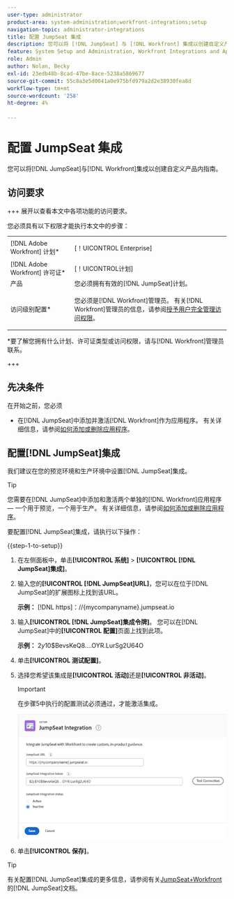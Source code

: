```yaml
---
user-type: administrator
product-area: system-administration;workfront-integrations;setup
navigation-topic: administrator-integrations
title: 配置 JumpSeat 集成
description: 您可以将 [!DNL JumpSeat] 与 [!DNL Workfront] 集成以创建自定义产品内指南。
feature: System Setup and Administration, Workfront Integrations and Apps
role: Admin
author: Nolan, Becky
exl-id: 23edb48b-8cad-47be-8ace-5238a5869677
source-git-commit: 55c8a3e5d0041a0e975bfd979a2d2e38930fea8d
workflow-type: tm+mt
source-wordcount: '258'
ht-degree: 4%

---
```


# 配置 JumpSeat 集成

您可以将[!DNL JumpSeat]与[!DNL Workfront]集成以创建自定义产品内指南。

## 访问要求

+++ 展开以查看本文中各项功能的访问要求。

您必须具有以下权限才能执行本文中的步骤：

<table style="table-layout:auto"> 
 <col> 
 <col> 
 <tbody> 
  <tr> 
   <td role="rowheader">[!DNL Adobe Workfront] 计划*</td> 
   <td> <p>[！UICONTROL Enterprise] </p> </td> 
  </tr> 
  <tr> 
   <td role="rowheader">[!DNL Adobe Workfront] 许可证*</td> 
   <td>[！UICONTROL计划]</td> 
  </tr> 
  <tr> 
   <td role="rowheader">产品</td> 
   <td>您必须拥有有效的[!DNL JumpSeat]计划。</td> 
  </tr> 
  <tr> 
   <td role="rowheader">访问级别配置*</td> 
   <td> <p> 您必须是[!DNL Workfront]管理员。 有关[!DNL Workfront]管理员的信息，请参阅<a href="../../administration-and-setup/add-users/configure-and-grant-access/grant-a-user-full-administrative-access.md" class="MCXref xref">授予用户完全管理访问权限</a>。</p> </td> 
  </tr> 
 </tbody> 
</table>

&#42;要了解您拥有什么计划、许可证类型或访问权限，请与[!DNL Workfront]管理员联系。

+++

## 先决条件

在开始之前，您必须

* 在[!DNL JumpSeat]中添加并激活[!DNL Workfront]作为应用程序。 有关详细信息，请参阅[如何添加或删除应用程序](https://support.jumpseat.io/article/how-to-add-an-application/)。

## 配置[!DNL JumpSeat]集成

我们建议在您的预览环境和生产环境中设置[!DNL JumpSeat]集成。

>[!TIP]
>
>您需要在[!DNL JumpSeat]中添加和激活两个单独的[!DNL Workfront]应用程序 — 一个用于预览，一个用于生产。 有关详细信息，请参阅[如何添加或删除应用程序](https://support.jumpseat.io/article/how-to-add-an-application/)。

要配置[!DNL JumpSeat]集成，请执行以下操作：

{{step-1-to-setup}}

1. 在左侧面板中，单击&#x200B;**[!UICONTROL 系统]** > **[!UICONTROL [!DNL JumpSeat]集成]**。
1. 输入您的&#x200B;**[!UICONTROL [!DNL JumpSeat]URL]**，您可以在位于[!DNL JumpSeat]的扩展图标上找到该URL。

   **示例：** [!DNL https]：//{mycompanyname}.jumpseat.io

1. 输入&#x200B;**[!UICONTROL [!DNL JumpSeat]集成令牌]**。 您可以在[!DNL JumpSeat]中的&#x200B;**[!UICONTROL 配置]**&#x200B;页面上找到此项。

   **示例：** $2y$10$BevsKeQ8....OYR.LurSg2U64O

1. 单击&#x200B;**[!UICONTROL 测试配置]**。
1. 选择您希望该集成是&#x200B;**[!UICONTROL 活动]**&#x200B;还是&#x200B;**[!UICONTROL 非活动]**。

   >[!IMPORTANT]
   >
   >在步骤5中执行的配置测试必须通过，才能激活集成。

   ![JumpSeat集成页面](assets/jumpseat-integration-page.png)

1. 单击&#x200B;**[!UICONTROL 保存]**。

>[!TIP]
>
>有关配置[!DNL JumpSeat]集成的更多信息，请参阅有关[JumpSeat+Workfront](https://jumpseat.io/landing-page/jumpseat-workfront/)的[!DNL JumpSeat]文档。
